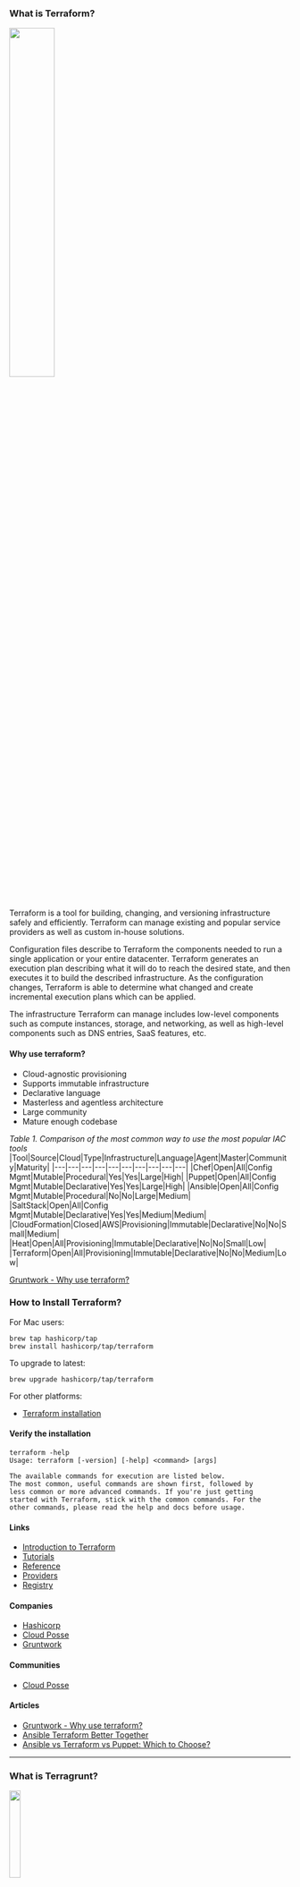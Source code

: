 ### What is Terraform?
<img src="../images/Terraform_Logo.png" width="40%"/>

Terraform is a tool for building, changing, and versioning infrastructure safely and efficiently. Terraform can manage existing and popular service providers as well as custom in-house solutions.

Configuration files describe to Terraform the components needed to run a single application or your entire datacenter. Terraform generates an execution plan describing what it will do to reach the desired state, and then executes it to build the described infrastructure. As the configuration changes, Terraform is able to determine what changed and create incremental execution plans which can be applied.

The infrastructure Terraform can manage includes low-level components such as compute instances, storage, and networking, as well as high-level components such as DNS entries, SaaS features, etc.

#### Why use terraform?

* Cloud-agnostic provisioning
* Supports immutable infrastructure
* Declarative language
* Masterless and agentless architecture
* Large community
* Mature enough codebase

_Table 1. Comparison of the most common way to use the most popular IAC tools_
|Tool|Source|Cloud|Type|Infrastructure|Language|Agent|Master|Community|Maturity|
|---|---|---|---|---|---|---|---|---|---|
|Chef|Open|All|Config Mgmt|Mutable|Procedural|Yes|Yes|Large|High|
|Puppet|Open|All|Config Mgmt|Mutable|Declarative|Yes|Yes|Large|High|
|Ansible|Open|All|Config Mgmt|Mutable|Procedural|No|No|Large|Medium|
|SaltStack|Open|All|Config Mgmt|Mutable|Declarative|Yes|Yes|Medium|Medium|
|CloudFormation|Closed|AWS|Provisioning|Immutable|Declarative|No|No|Small|Medium|
|Heat|Open|All|Provisioning|Immutable|Declarative|No|No|Small|Low|
|Terraform|Open|All|Provisioning|Immutable|Declarative|No|No|Medium|Low|

[Gruntwork - Why use terraform?](https://www.oreilly.com/content/why-use-terraform/)

### How to Install Terraform?

For Mac users:   
```
brew tap hashicorp/tap
brew install hashicorp/tap/terraform
```

To upgrade to latest:
```
brew upgrade hashicorp/tap/terraform
```

For other platforms:
* [Terraform installation](https://learn.hashicorp.com/tutorials/terraform/install-cli?in=terraform/aws-get-started)

#### Verify the installation

```
terraform -help
Usage: terraform [-version] [-help] <command> [args]

The available commands for execution are listed below.
The most common, useful commands are shown first, followed by
less common or more advanced commands. If you're just getting
started with Terraform, stick with the common commands. For the
other commands, please read the help and docs before usage.
```

#### Links

* [Introduction to Terraform](https://www.terraform.io/intro/index.html)
* [Tutorials](https://learn.hashicorp.com/collections/terraform/aws-get-started)
* [Reference](https://www.terraform.io/docs/configuration/index.html)
* [Providers](https://registry.terraform.io/browse/providers)
* [Registry](https://registry.terraform.io/)

#### Companies

* [Hashicorp](https://www.hashicorp.com/)
* [Cloud Posse](https://github.com/cloudposse)
* [Gruntwork](https://gruntwork.io/)

#### Communities

* [Cloud Posse](https://github.com/cloudposse)

#### Articles

* [Gruntwork - Why use terraform?](https://www.oreilly.com/content/why-use-terraform/)
* [Ansible Terraform Better Together](https://www.hashicorp.com/resources/ansible-terraform-better-together)
* [Ansible vs Terraform vs Puppet: Which to Choose?](https://phoenixnap.com/blog/ansible-vs-terraform-vs-puppet#:~:text=Terraform%20performs%20better%20when%20it,designing%20IAC%20environments%20for%20automation.)

---
### What is Terragrunt?

<img src="../images/grunty-grid.png" width="20%"/>

Terragrunt is a thin wrapper that provides extra tools for keeping your configurations DRY, working with multiple Terraform modules, and managing remote state.

__Benefits__:

* Explicit dependencies: Share your state easily
* Automatic Atlantis config generation: Eliminates toil
* Environment variable support: Discourages hard-coded values
* Generate blocks: Remove repeated Terraform
* Automatic resource tagging: Applies metadata universally
* Arbitrary command output from variables: Streamlines library usage
* read_terragrunt_config imports: Eliminate repeated Terragrunt code

<br>

Best practice in Terragrunt encourages module reusability and extensibility by default: it forces us to make the kinds of good technical decisions that uphold our security and development principles  

<br>

<img src="../images/key-features-terraform-code-dry.png" width="100%"/>

### How to Install Terragrunt?

For Mac users:   
```
brew update
brew install terragrunt
```

For other platforms:
* [Terragrunt installation](https://terragrunt.gruntwork.io/docs/getting-started/install/)

#### Links
* [Features](https://terragrunt.gruntwork.io/docs/#features)
* [Getting Started](https://terragrunt.gruntwork.io/docs/#getting-started)
* [Reference](https://terragrunt.gruntwork.io/docs/#reference)

---
### What is GitOps?

<img src="../images/gitops-logo.png" width="30%"/>

GitOps is a way of implementing Continuous Deployment for cloud native applications. It focuses on a developer-centric experience when operating infrastructure, by using tools developers are already familiar with, including Git and Continuous Deployment tools.

The core idea of GitOps is having a Git repository that always contains declarative descriptions of the infrastructure currently desired in the production environment and an automated process to make the production environment match the described state in the repository. If you want to deploy a new application or update an existing one, you only need to update the repository - the automated process handles everything else. It’s like having cruise control for managing your applications in production.

[For more information https://www.gitops.tech/](https://www.gitops.tech/)

### Push-based Deployments

The Push-based deployment strategy is implemented by popular CI/CD tools such as Jenkins, CircleCI, or Travis CI. The source code of the application lives inside the application repository along with the Kubernetes YAMLs needed to deploy the app. Whenever the application code is updated, the build pipeline is triggered, which builds the container images and finally the environment configuration repository is updated with new deployment descriptors.

Tip: You can also just store templates of the YAMLs in the application repository. When a new version is built, the template can be used to generate the YAML in the environment configuration repository.

<img src="../images/push-based-gitops.png" width="100%"/>

### Pull-based Deployments

The Pull-based deployment strategy uses the same concepts as the push based variant but differs in how the deployment pipeline works. Traditional CI/CD pipelines are triggered by an external event, for example when new code is pushed to an application repository. With the pull-based deployment approach, the operator is introduced. It takes over the role of the pipeline by continuously comparing the desired state in the environment repository with the actual state in the deployed infrastructure. Whenever differences are noticed, the operator updates the infrastructure to match the environment repository. Additionally the image registry can be monitored to find new versions of images to deploy.

<img src="../images/pull-based-gitops.png" width="100%"/>

---
### Atlantis - Terraform Pull Request Automation

<img src="../images/atlantis.png" width="10%"/>

Atlantis is a tool for collaborating on Terraform. The core functionality of Atlantis enables developers and operators to run terraform plan and apply directly from Terraform pull requests. Atlantis then comments back on the pull request with the output of the commands.

[Atlantis Web Page](https://www.runatlantis.io)

<img src="../images/atlantis-workflow-min.png" width="100%"/>

### Links

* [Getting Started](https://www.runatlantis.io/guide/)
* [Installation](https://www.runatlantis.io/docs/installation-guide.html)
* [Documentation](https://www.runatlantis.io/docs/)
### Articles about using Terragrunt, Terraform and Atlantis for GitOps

* [Transcend](https://transcend.io/blog/why-we-use-terragrunt) - Enhancing the Terraform Experience: Why we use Terragrunt
* [Hootsuite](https://medium.com/runatlantis/introducing-atlantis-6570d6de7281) - Introducing Atlantis



---

### Other Tools

* [ArgoCD:](https://argoproj.github.io/argo-cd/) A GitOps operator for Kubernetes with a web interface
* [Flux:](https://github.com/fluxcd/flux) The GitOps Kubernetes operator by the creators of GitOps — Weaveworks
* [Gitkube:](https://gitkube.sh/) A tool for building and deploying docker images on Kubernetes using git push
* [JenkinsX:](https://jenkins-x.io/) Continuous Delivery on Kubernetes with built-in GitOps
* [WKSctl:](https://github.com/weaveworks/wksctl) A tool for Kubernetes cluster configuration management based on GitOps principles
* [Helm Operator:](https://github.com/fluxcd/helm-operator) An operator for using GitOps on K8s with Helm
* [werf:](https://werf.io/) A CLI tool to build images and deploy them to Kubernetes via push-based approach

Click [https://gitops.tech](https://www.gitops.tech/) for more information (tools, talks, blog posts and articles) 
